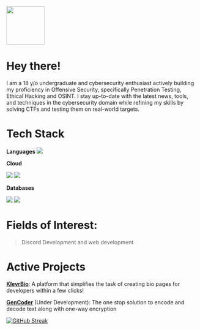 <div id="header">
  <img src="https://github.com/kavin-jindal/kavin-jindal/assets/68228966/dc8f670a-c019-488e-acc7-d7ac8d3a8f4a" width="100"/>

  # Hey there!

I am a 18 y/o undergraduate and cybersecurity enthusiast actively building my proficiency in Offensive Security, specifically Penetration Testing, Ethical Hacking and OSINT. I stay up-to-date with the latest news, tools, and techniques in the cybersecurity domain while refining my skills by solving CTFs and testing them on real-world targets.

 # Tech Stack

**Languages**
![](https://img.shields.io/badge/Python-FFD43B?style=for-the-badge&logo=python&logoColor=blue)
  
 **Cloud**
  
![](https://img.shields.io/badge/Railway-131415?style=for-the-badge&logo=railway&logoColor=white)
![](https://img.shields.io/badge/Heroku-430098?style=for-the-badge&logo=heroku&logoColor=white)
  
  **Databases**
  
  ![](https://img.shields.io/badge/MySQL-005C84?style=for-the-badge&logo=mysql&logoColor=white)
  ![](https://img.shields.io/badge/SQLite-07405E?style=for-the-badge&logo=sqlite&logoColor=white)
  
  
  # Fields of Interest:
  
  > Discord Development and web development
  
  # Active Projects
  [**KlevrBio**](https://klevrbio.rf.gd/): A platform that simplifies the task of creating bio pages for developers within a few clicks!
  
  [**GenCoder**](https://gencoder.rf.gd) (Under Development): The one stop solution to encode and decode text along with one-way encryption
  
[![GitHub Streak](https://streak-stats.demolab.com/?user=kavin-jindal&theme=dark)](https://git.io/streak-stats)
  
</div>







